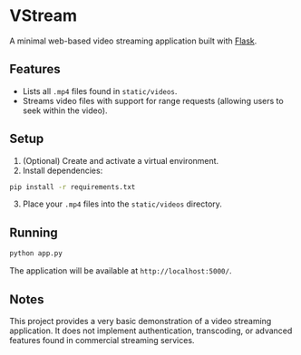 # VStream

A minimal web-based video streaming application built with [Flask](https://flask.palletsprojects.com/).

## Features

- Lists all `.mp4` files found in `static/videos`.
- Streams video files with support for range requests (allowing users to seek within the video).

## Setup

1. (Optional) Create and activate a virtual environment.
2. Install dependencies:

```bash
pip install -r requirements.txt
```

3. Place your `.mp4` files into the `static/videos` directory.

## Running

```bash
python app.py
```

The application will be available at `http://localhost:5000/`.

## Notes

This project provides a very basic demonstration of a video streaming application. It does not implement authentication, transcoding, or advanced features found in commercial streaming services.
